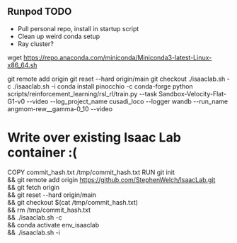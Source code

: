 ## Runpod TODO
- Pull personal repo, install in startup script
- Clean up weird conda setup
- Ray cluster?

wget https://repo.anaconda.com/miniconda/Miniconda3-latest-Linux-x86_64.sh

git remote add origin <my repo>
git reset --hard origin/main
git checkout <my branch>
./isaaclab.sh -c
./isaaclab.sh -i
conda install pinocchio -c conda-forge
python scripts/reinforcement_learning/rsl_rl/train.py --task Sandbox-Velocity-Flat-G1-v0 --video --log_project_name cusadi_loco --logger wandb --run_name angmom-rew__gamma-0_10 --video


# Write over existing Isaac Lab container :(
COPY commit_hash.txt /tmp/commit_hash.txt
RUN git init \
    && git remote add origin https://github.com/StephenWelch/IsaacLab.git \
    && git fetch origin \
    && git reset --hard origin/main \
    && git checkout $(cat /tmp/commit_hash.txt) \
    && rm /tmp/commit_hash.txt \
    && ./isaaclab.sh -c \
    && conda activate env_isaaclab \
    && ./isaaclab.sh -i